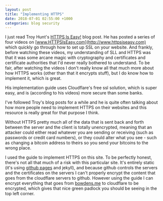 ```yaml
---
layout: post
title: "Implementing HTTPS"
date: 2018-07-01 02:55:00 +1000
categories: blog security
---
```


I just read Troy Hunt's [HTTPS Is Easy!](http://www.troyhunt.com/https-is-easy/) blog post. He has posted a series of four videos on [www.HTTPSIsEasy.com](http://www.httpsiseasy.com) which quickly go through how to set up SSL on your website. And frankly, before watching these videos, my understanding of SLL and HTTPS was that it was some arcane magic with cryptography and certificates and certificate authorities that I'd never really bothered to understand. To be fair, after watching the videos I don't really know all that much more about how HTTPS works (other than that it encrypts stuff), but I do know how to implement it, which is great.

His implementation guide uses Cloudflare's free ssl solution, which is super easy, and is (according to his videos) more secure than some banks.

I've followed Troy's blog posts for a while and he is quite often talking about how more people need to implement HTTPS on their websites and this resource is really great for that purpose I think. 

Without HTTPS pretty much all of the data that is sent back and forth between the server and the client is totally unencrypted, meaning that an attacker could either read whatever you are sending or receiving (such as passwords or credit card numbers), or they could alter what you see - such as changing a bitcoin address to theirs so you send your bitcoins to the wrong place.

I used the guide to implement HTTPS on this site. To be perfectly honest, there's not all that much of a risk with this particular site. It's entirely static (it's using [github pages](www.github.com/bowdens/bowdens.github.io) and jekyll), and because github controls the servers and the certificates on the servers I can't properly encrypt the content that goes from the cloudflare servers to github. However using the guide I can encrypt everything that goes from [bowdens.me](bowdens.me) to cloudflare to be encrypted, which gives that nice green padlock you should be seeing in the top left corner.
